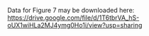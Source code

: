 Data for Figure 7 may be downloaded here: https://drive.google.com/file/d/1T6tbrVA_hS-oUX1wiHLa2MJ4ymg0Ho1i/view?usp=sharing
